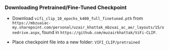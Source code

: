 ### Downloading Pretrained/Fine-Tuned Checkpoint

* Download `vifi_clip_10_epochs_k400_full_finetuned.pth` from `https://mbzuaiac-my.sharepoint.com/personal/uzair_khattak_mbzuai_ac_ae/_layouts/15/onedrive.aspx`, found in `https://github.com/muzairkhattak/ViFi-CLIP`.

* Place checkpoint file into a new folder: `VIFI_CLIP/pretrained`